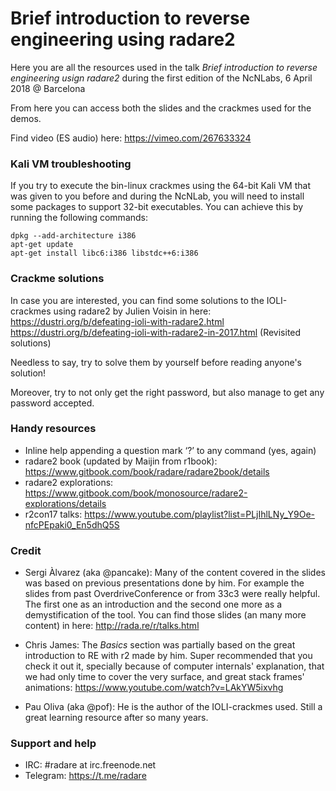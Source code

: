 # Brief introduction to reverse engineering using radare2

Here you are all the resources used in the talk _Brief introduction to reverse engineering usign radare2_ during the first edition of the NcNLabs, 6 April 2018 @ Barcelona

From here you can access both the slides and the crackmes used for the demos.

Find video (ES audio) here: https://vimeo.com/267633324

### Kali VM troubleshooting
If you try to execute the bin-linux crackmes using the 64-bit Kali VM that was given to you before and during the NcNLab, you will need to install some packages to support 32-bit executables. You can achieve this by running the following commands:

```
dpkg --add-architecture i386
apt-get update
apt-get install libc6:i386 libstdc++6:i386
```

### Crackme solutions
In case you are interested, you can find some solutions to the IOLI-crackmes using radare2 by Julien Voisin in here:
https://dustri.org/b/defeating-ioli-with-radare2.html
https://dustri.org/b/defeating-ioli-with-radare2-in-2017.html (Revisited solutions)

Needless to say, try to solve them by yourself before reading anyone's solution!

Moreover, try to not only get the right password, but also manage to get any password accepted.

### Handy resources
- Inline help appending a question mark ‘?’ to any command (yes, again)
- radare2 book (updated by Maijin from r1book): https://www.gitbook.com/book/radare/radare2book/details
- radare2 explorations: https://www.gitbook.com/book/monosource/radare2-explorations/details
- r2con17 talks: https://www.youtube.com/playlist?list=PLjIhlLNy_Y9Oe-nfcPEpaki0_En5dhQ5S


### Credit
- Sergi Àlvarez (aka @pancake): Many of the content covered in the slides was based on previous presentations done by him. For example the slides from past OverdriveConference or from 33c3 were really helpful. The first one as an introduction and the second one more as a demystification of the tool. You can find those slides (an many more content) in here: http://rada.re/r/talks.html

- Chris James: The _Basics_ section was partially based on the great introduction to RE with r2 made by him. Super recommended that you check it out it, specially because of computer internals' explanation, that we had only time to cover the very surface, and great stack frames' animations: https://www.youtube.com/watch?v=LAkYW5ixvhg

- Pau Oliva (aka @pof): He is the author of the IOLI-crackmes used. Still a great learning resource after so many years.

### Support and help
- IRC: #radare at irc.freenode.net
- Telegram: https://t.me/radare
